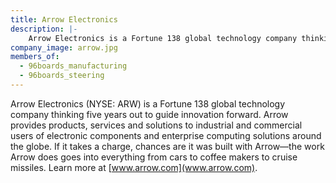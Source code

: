 ```yaml
---
title: Arrow Electronics
description: |-
    Arrow Electronics is a Fortune 138 global technology company thinking five years out to guide innovation forward.
company_image: arrow.jpg
members_of:
  - 96boards_manufacturing
  - 96boards_steering
---
```

Arrow Electronics (NYSE: ARW) is a Fortune 138 global technology company thinking five years out to guide innovation forward. Arrow provides products, services and solutions to industrial and commercial users of electronic components and enterprise computing solutions around the globe. If it takes a charge, chances are it was built with Arrow—the work Arrow does goes into everything from cars to coffee makers to cruise missiles. Learn more at [www.arrow.com](www.arrow.com).

